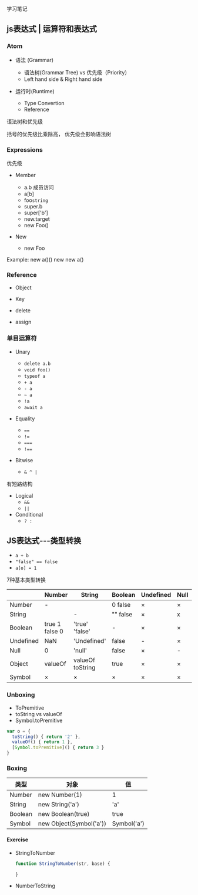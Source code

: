 学习笔记

## js表达式 | 运算符和表达式

### Atom

- 语法 (Grammar)
  - 语法树(Grammar Tree) vs 优先级（Priority）
  - Left hand side & Right hand side

- 运行时(Runtime)
  - Type Convertion
  - Reference

语法树和优先级

括号的优先级比乘除高，
优先级会影响语法树

### Expressions

优先级
- Member
  - a.b
    成员访问
  - a[b]
  - foo`string`
  - super.b
  - super['b']
  - new.target
  - new Foo()

- New
  - new Foo

Example:
new a()()
new new a()

### Reference

- Object
- Key

- delete
- assign

### 单目运算符

- Unary
  - `delete a.b`
  - `void foo()`
  - `typeof a`
  - `+ a`
  - `- a`
  - `~ a`
  - `!a`
  - `await a`

- Equality
  - `==`
  - `!=`
  - `===`
  - `!==`

- Bitwise
  - `& ^ |`

有短路结构

- Logical
  - `&&`
  - `||`
- Conditional
  - ` ? : `

## JS表达式---类型转换

- `a + b`
- `"false" == false`
- `a[o] = 1`

7种基本类型转换

|          | Number | String | Boolean | Undefined | Null | Object | Symbol |
|  ----    |  ----  |  ----  |  ----   |  -----    |  --- | ---    |    --- |
| Number   | -      |        | 0 false | ×         | ×    | Boxing | ×      |
| String   |        | -      | "" false| ×         | x    | Boxing | ×      |
| Boolean  | true 1 <br/> false 0 | 'true'<br/>'false' | - | × | × | Boxing | × |
| Undefined| NaN | 'Undefined' | false | - | × | × | × |
| Null | 0 | 'null' | false | × | - | × | × |
| Object | valueOf | valueOf<br /> toString | true | × | × | - | × |
| Symbol | × | × | × | × | × | Boxing | - |

### Unboxing

- ToPremitive
- toString vs valueOf
- Symbol.toPremitive

```js
var o = {
  toString() { return '2' },
  valueOf() { return 1 },
  [Symbol.toPremitive]() { return 3 }
}
```

### Boxing

| 类型 | 对象 | 值 |
| - | - | - |
| Number | new Number(1) | 1 |
| String | new String('a') | 'a' |
| Boolean | new Boolean(true) | true |
| Symbol | new Object(Symbol('a')) | Symbol('a') |

#### Exercise

- StringToNumber
  ```js
  function StringToNumber(str, base) {
    
  }
  ```

- NumberToString
